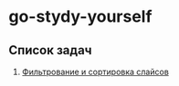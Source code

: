 # go-stydy-yourself

## Список задач
1. [Фильтрование и сортировка слайсов](/01-filter-and-sort.md) 
